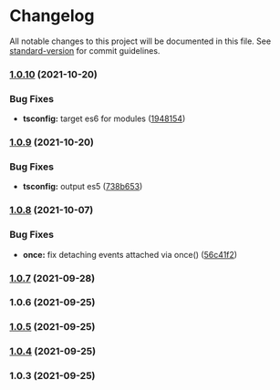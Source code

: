 # Changelog

All notable changes to this project will be documented in this file. See [standard-version](https://github.com/conventional-changelog/standard-version) for commit guidelines.

### [1.0.10](https://github.com/bsssshhhhhhh/simple-typed-events/compare/v1.0.9...v1.0.10) (2021-10-20)


### Bug Fixes

* **tsconfig:** target es6 for modules ([1948154](https://github.com/bsssshhhhhhh/simple-typed-events/commit/19481549134ab3ca131408a21ddf18ccebd44071))

### [1.0.9](https://github.com/bsssshhhhhhh/simple-typed-events/compare/v1.0.8...v1.0.9) (2021-10-20)


### Bug Fixes

* **tsconfig:** output es5 ([738b653](https://github.com/bsssshhhhhhh/simple-typed-events/commit/738b6535a55919ba0c05aabc19201aa9281e13a6))

### [1.0.8](https://github.com/bsssshhhhhhh/simple-typed-events/compare/v1.0.7...v1.0.8) (2021-10-07)


### Bug Fixes

* **once:** fix detaching events attached via once() ([56c41f2](https://github.com/bsssshhhhhhh/simple-typed-events/commit/56c41f2b81a607745f67a2293e0ff3a2b90a8928))

### [1.0.7](https://github.com/bsssshhhhhhh/simple-typed-events/compare/v1.0.6...v1.0.7) (2021-09-28)

### 1.0.6 (2021-09-25)

### [1.0.5](https://github.com/bsssshhhhhhh/simple-typed-events/compare/v1.0.4...v1.0.5) (2021-09-25)

### [1.0.4](https://github.com/bsssshhhhhhh/simple-typed-events/compare/v1.0.3...v1.0.4) (2021-09-25)

### 1.0.3 (2021-09-25)
